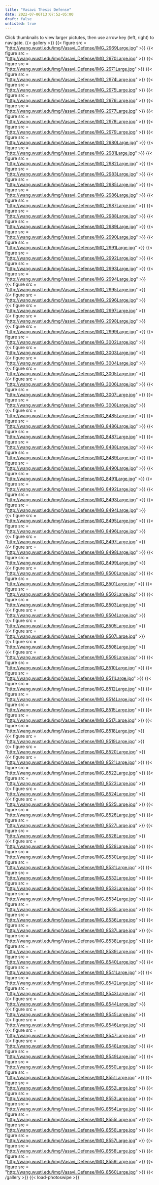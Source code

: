 ```yaml
---
title: "Vasavi Thesis Defense"
date: 2022-07-06T13:07:52-05:00
draft: false
unlisted: true
---
```

Click thumbnails to view larger pictutes, then use arrow key (left, right) to navigate.
{{< gallery >}}
{{< figure src = "http://wang.wustl.edu/img/Vasavi_Defense/IMG_2969Large.jpg" >}} 
{{< figure src = "http://wang.wustl.edu/img/Vasavi_Defense/IMG_2970Large.jpg" >}} 
{{< figure src = "http://wang.wustl.edu/img/Vasavi_Defense/IMG_2971Large.jpg" >}} 
{{< figure src = "http://wang.wustl.edu/img/Vasavi_Defense/IMG_2974Large.jpg" >}} 
{{< figure src = "http://wang.wustl.edu/img/Vasavi_Defense/IMG_2975Large.jpg" >}} 
{{< figure src = "http://wang.wustl.edu/img/Vasavi_Defense/IMG_2976Large.jpg" >}} 
{{< figure src = "http://wang.wustl.edu/img/Vasavi_Defense/IMG_2977Large.jpg" >}} 
{{< figure src = "http://wang.wustl.edu/img/Vasavi_Defense/IMG_2978Large.jpg" >}} 
{{< figure src = "http://wang.wustl.edu/img/Vasavi_Defense/IMG_2979Large.jpg" >}} 
{{< figure src = "http://wang.wustl.edu/img/Vasavi_Defense/IMG_2980Large.jpg" >}} 
{{< figure src = "http://wang.wustl.edu/img/Vasavi_Defense/IMG_2981Large.jpg" >}} 
{{< figure src = "http://wang.wustl.edu/img/Vasavi_Defense/IMG_2982Large.jpg" >}} 
{{< figure src = "http://wang.wustl.edu/img/Vasavi_Defense/IMG_2983Large.jpg" >}} 
{{< figure src = "http://wang.wustl.edu/img/Vasavi_Defense/IMG_2985Large.jpg" >}} 
{{< figure src = "http://wang.wustl.edu/img/Vasavi_Defense/IMG_2986Large.jpg" >}} 
{{< figure src = "http://wang.wustl.edu/img/Vasavi_Defense/IMG_2987Large.jpg" >}} 
{{< figure src = "http://wang.wustl.edu/img/Vasavi_Defense/IMG_2988Large.jpg" >}} 
{{< figure src = "http://wang.wustl.edu/img/Vasavi_Defense/IMG_2989Large.jpg" >}} 
{{< figure src = "http://wang.wustl.edu/img/Vasavi_Defense/IMG_2990Large.jpg" >}} 
{{< figure src = "http://wang.wustl.edu/img/Vasavi_Defense/IMG_2991Large.jpg" >}} 
{{< figure src = "http://wang.wustl.edu/img/Vasavi_Defense/IMG_2992Large.jpg" >}} 
{{< figure src = "http://wang.wustl.edu/img/Vasavi_Defense/IMG_2993Large.jpg" >}} 
{{< figure src = "http://wang.wustl.edu/img/Vasavi_Defense/IMG_2994Large.jpg" >}}	 
{{< figure src = "http://wang.wustl.edu/img/Vasavi_Defense/IMG_2995Large.jpg" >}}	 
{{< figure src = "http://wang.wustl.edu/img/Vasavi_Defense/IMG_2996Large.jpg" >}}	 
{{< figure src = "http://wang.wustl.edu/img/Vasavi_Defense/IMG_2997Large.jpg" >}}	 
{{< figure src = "http://wang.wustl.edu/img/Vasavi_Defense/IMG_2998Large.jpg" >}}	 
{{< figure src = "http://wang.wustl.edu/img/Vasavi_Defense/IMG_2999Large.jpg" >}} 
{{< figure src = "http://wang.wustl.edu/img/Vasavi_Defense/IMG_3002Large.jpg" >}}	 
{{< figure src = "http://wang.wustl.edu/img/Vasavi_Defense/IMG_3003Large.jpg" >}}	 
{{< figure src = "http://wang.wustl.edu/img/Vasavi_Defense/IMG_3004Large.jpg" >}}	 
{{< figure src = "http://wang.wustl.edu/img/Vasavi_Defense/IMG_3005Large.jpg" >}}	 
{{< figure src = "http://wang.wustl.edu/img/Vasavi_Defense/IMG_3006Large.jpg" >}} 
{{< figure src = "http://wang.wustl.edu/img/Vasavi_Defense/IMG_3007Large.jpg" >}} 
{{< figure src = "http://wang.wustl.edu/img/Vasavi_Defense/IMG_3008Large.jpg" >}}	 
{{< figure src = "http://wang.wustl.edu/img/Vasavi_Defense/IMG_8485Large.jpg" >}} 
{{< figure src = "http://wang.wustl.edu/img/Vasavi_Defense/IMG_8486Large.jpg" >}} 
{{< figure src = "http://wang.wustl.edu/img/Vasavi_Defense/IMG_8487Large.jpg" >}} 
{{< figure src = "http://wang.wustl.edu/img/Vasavi_Defense/IMG_8488Large.jpg" >}} 
{{< figure src = "http://wang.wustl.edu/img/Vasavi_Defense/IMG_8489Large.jpg" >}} 
{{< figure src = "http://wang.wustl.edu/img/Vasavi_Defense/IMG_8490Large.jpg" >}} 
{{< figure src = "http://wang.wustl.edu/img/Vasavi_Defense/IMG_8491Large.jpg" >}} 
{{< figure src = "http://wang.wustl.edu/img/Vasavi_Defense/IMG_8492Large.jpg" >}} 
{{< figure src = "http://wang.wustl.edu/img/Vasavi_Defense/IMG_8493Large.jpg" >}} 
{{< figure src = "http://wang.wustl.edu/img/Vasavi_Defense/IMG_8494Large.jpg" >}}	 
{{< figure src = "http://wang.wustl.edu/img/Vasavi_Defense/IMG_8495Large.jpg" >}} 
{{< figure src = "http://wang.wustl.edu/img/Vasavi_Defense/IMG_8496Large.jpg" >}}	 
{{< figure src = "http://wang.wustl.edu/img/Vasavi_Defense/IMG_8497Large.jpg" >}}	 
{{< figure src = "http://wang.wustl.edu/img/Vasavi_Defense/IMG_8498Large.jpg" >}} 
{{< figure src = "http://wang.wustl.edu/img/Vasavi_Defense/IMG_8499Large.jpg" >}}	 
{{< figure src = "http://wang.wustl.edu/img/Vasavi_Defense/IMG_8500Large.jpg" >}} 
{{< figure src = "http://wang.wustl.edu/img/Vasavi_Defense/IMG_8501Large.jpg" >}} 
{{< figure src = "http://wang.wustl.edu/img/Vasavi_Defense/IMG_8502Large.jpg" >}} 
{{< figure src = "http://wang.wustl.edu/img/Vasavi_Defense/IMG_8503Large.jpg" >}}	 
{{< figure src = "http://wang.wustl.edu/img/Vasavi_Defense/IMG_8504Large.jpg" >}}	 
{{< figure src = "http://wang.wustl.edu/img/Vasavi_Defense/IMG_8505Large.jpg" >}}	 
{{< figure src = "http://wang.wustl.edu/img/Vasavi_Defense/IMG_8507Large.jpg" >}}	 
{{< figure src = "http://wang.wustl.edu/img/Vasavi_Defense/IMG_8508Large.jpg" >}}	 
{{< figure src = "http://wang.wustl.edu/img/Vasavi_Defense/IMG_8509Large.jpg" >}} 
{{< figure src = "http://wang.wustl.edu/img/Vasavi_Defense/IMG_8510Large.jpg" >}} 
{{< figure src = "http://wang.wustl.edu/img/Vasavi_Defense/IMG_8511Large.jpg" >}} 
{{< figure src = "http://wang.wustl.edu/img/Vasavi_Defense/IMG_8512Large.jpg" >}} 
{{< figure src = "http://wang.wustl.edu/img/Vasavi_Defense/IMG_8514Large.jpg" >}} 
{{< figure src = "http://wang.wustl.edu/img/Vasavi_Defense/IMG_8515Large.jpg" >}} 
{{< figure src = "http://wang.wustl.edu/img/Vasavi_Defense/IMG_8517Large.jpg" >}} 
{{< figure src = "http://wang.wustl.edu/img/Vasavi_Defense/IMG_8518Large.jpg" >}}	 
{{< figure src = "http://wang.wustl.edu/img/Vasavi_Defense/IMG_8519Large.jpg" >}}	 
{{< figure src = "http://wang.wustl.edu/img/Vasavi_Defense/IMG_8520Large.jpg" >}}	 
{{< figure src = "http://wang.wustl.edu/img/Vasavi_Defense/IMG_8521Large.jpg" >}} 
{{< figure src = "http://wang.wustl.edu/img/Vasavi_Defense/IMG_8522Large.jpg" >}} 
{{< figure src = "http://wang.wustl.edu/img/Vasavi_Defense/IMG_8523Large.jpg" >}}	 
{{< figure src = "http://wang.wustl.edu/img/Vasavi_Defense/IMG_8524Large.jpg" >}}	 
{{< figure src = "http://wang.wustl.edu/img/Vasavi_Defense/IMG_8525Large.jpg" >}} 
{{< figure src = "http://wang.wustl.edu/img/Vasavi_Defense/IMG_8526Large.jpg" >}} 
{{< figure src = "http://wang.wustl.edu/img/Vasavi_Defense/IMG_8527Large.jpg" >}} 
{{< figure src = "http://wang.wustl.edu/img/Vasavi_Defense/IMG_8528Large.jpg" >}}	 
{{< figure src = "http://wang.wustl.edu/img/Vasavi_Defense/IMG_8529Large.jpg" >}} 
{{< figure src = "http://wang.wustl.edu/img/Vasavi_Defense/IMG_8530Large.jpg" >}} 
{{< figure src = "http://wang.wustl.edu/img/Vasavi_Defense/IMG_8531Large.jpg" >}} 
{{< figure src = "http://wang.wustl.edu/img/Vasavi_Defense/IMG_8532Large.jpg" >}} 
{{< figure src = "http://wang.wustl.edu/img/Vasavi_Defense/IMG_8533Large.jpg" >}} 
{{< figure src = "http://wang.wustl.edu/img/Vasavi_Defense/IMG_8534Large.jpg" >}} 
{{< figure src = "http://wang.wustl.edu/img/Vasavi_Defense/IMG_8535Large.jpg" >}} 
{{< figure src = "http://wang.wustl.edu/img/Vasavi_Defense/IMG_8536Large.jpg" >}} 
{{< figure src = "http://wang.wustl.edu/img/Vasavi_Defense/IMG_8537Large.jpg" >}} 
{{< figure src = "http://wang.wustl.edu/img/Vasavi_Defense/IMG_8538Large.jpg" >}} 
{{< figure src = "http://wang.wustl.edu/img/Vasavi_Defense/IMG_8539Large.jpg" >}} 
{{< figure src = "http://wang.wustl.edu/img/Vasavi_Defense/IMG_8540Large.jpg" >}} 
{{< figure src = "http://wang.wustl.edu/img/Vasavi_Defense/IMG_8541Large.jpg" >}} 
{{< figure src = "http://wang.wustl.edu/img/Vasavi_Defense/IMG_8542Large.jpg" >}} 
{{< figure src = "http://wang.wustl.edu/img/Vasavi_Defense/IMG_8543Large.jpg" >}}	 
{{< figure src = "http://wang.wustl.edu/img/Vasavi_Defense/IMG_8544Large.jpg" >}}	 
{{< figure src = "http://wang.wustl.edu/img/Vasavi_Defense/IMG_8545Large.jpg" >}}	 
{{< figure src = "http://wang.wustl.edu/img/Vasavi_Defense/IMG_8546Large.jpg" >}}	 
{{< figure src = "http://wang.wustl.edu/img/Vasavi_Defense/IMG_8547Large.jpg" >}}	 
{{< figure src = "http://wang.wustl.edu/img/Vasavi_Defense/IMG_8548Large.jpg" >}} 
{{< figure src = "http://wang.wustl.edu/img/Vasavi_Defense/IMG_8549Large.jpg" >}} 
{{< figure src = "http://wang.wustl.edu/img/Vasavi_Defense/IMG_8550Large.jpg" >}} 
{{< figure src = "http://wang.wustl.edu/img/Vasavi_Defense/IMG_8551Large.jpg" >}} 
{{< figure src = "http://wang.wustl.edu/img/Vasavi_Defense/IMG_8552Large.jpg" >}} 
{{< figure src = "http://wang.wustl.edu/img/Vasavi_Defense/IMG_8553Large.jpg" >}} 
{{< figure src = "http://wang.wustl.edu/img/Vasavi_Defense/IMG_8554Large.jpg" >}} 
{{< figure src = "http://wang.wustl.edu/img/Vasavi_Defense/IMG_8555Large.jpg" >}} 
{{< figure src = "http://wang.wustl.edu/img/Vasavi_Defense/IMG_8556Large.jpg" >}} 
{{< figure src = "http://wang.wustl.edu/img/Vasavi_Defense/IMG_8557Large.jpg" >}} 
{{< figure src = "http://wang.wustl.edu/img/Vasavi_Defense/IMG_8558Large.jpg" >}} 
{{< figure src = "http://wang.wustl.edu/img/Vasavi_Defense/IMG_8559Large.jpg" >}} 
{{< figure src = "http://wang.wustl.edu/img/Vasavi_Defense/IMG_8560Large.jpg" >}} 
{{< /gallery >}}
{{< load-photoswipe >}}